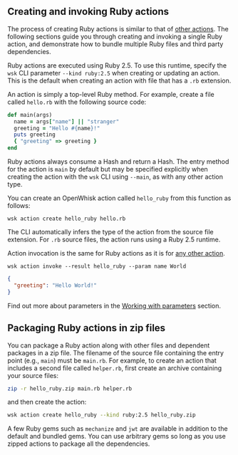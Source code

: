 <!--
#
# Licensed to the Apache Software Foundation (ASF) under one or more
# contributor license agreements.  See the NOTICE file distributed with
# this work for additional information regarding copyright ownership.
# The ASF licenses this file to You under the Apache License, Version 2.0
# (the "License"); you may not use this file except in compliance with
# the License.  You may obtain a copy of the License at
#
#     http://www.apache.org/licenses/LICENSE-2.0
#
# Unless required by applicable law or agreed to in writing, software
# distributed under the License is distributed on an "AS IS" BASIS,
# WITHOUT WARRANTIES OR CONDITIONS OF ANY KIND, either express or implied.
# See the License for the specific language governing permissions and
# limitations under the License.
#
-->

## Creating and invoking Ruby actions

The process of creating Ruby actions is similar to that of
[other actions](actions.md#the-basics). The following sections guide you through
creating and invoking a single Ruby action, and demonstrate how to bundle
multiple Ruby files and third party dependencies.

Ruby actions are executed using Ruby 2.5. To use this runtime, specify the `wsk`
CLI parameter `--kind ruby:2.5` when creating or updating an action. This is the
default when creating an action with file that has a `.rb` extension.

An action is simply a top-level Ruby method. For example, create a file called
`hello.rb` with the following source code:

```ruby
def main(args)
  name = args["name"] || "stranger"
  greeting = "Hello #{name}!"
  puts greeting
  { "greeting" => greeting }
end
```

Ruby actions always consume a Hash and return a Hash. The entry method for the
action is `main` by default but may be specified explicitly when creating the
action with the `wsk` CLI using `--main`, as with any other action type.

You can create an OpenWhisk action called `hello_ruby` from this function as
follows:

```
wsk action create hello_ruby hello.rb
```

The CLI automatically infers the type of the action from the source file
extension. For `.rb` source files, the action runs using a Ruby 2.5 runtime.

Action invocation is the same for Ruby actions as it is for
[any other action](actions.md#the-basics).

```
wsk action invoke --result hello_ruby --param name World
```

```json
{
  "greeting": "Hello World!"
}
```

Find out more about parameters in the [Working with parameters](./parameters.md)
section.

## Packaging Ruby actions in zip files

You can package a Ruby action along with other files and dependent packages in a
zip file. The filename of the source file containing the entry point (e.g.,
`main`) must be `main.rb`. For example, to create an action that includes a
second file called `helper.rb`, first create an archive containing your source
files:

```bash
zip -r hello_ruby.zip main.rb helper.rb
```

and then create the action:

```bash
wsk action create hello_ruby --kind ruby:2.5 hello_ruby.zip
```

A few Ruby gems such as `mechanize` and `jwt` are available in addition to the
default and bundled gems. You can use arbitrary gems so long as you use zipped
actions to package all the dependencies.
